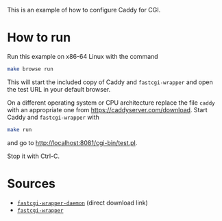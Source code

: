 This is an example of how to configure Caddy for CGI.

# How to run

Run this example on x86-64 Linux with the command

```sh
make browse run
```

This will start the included copy of Caddy and `fastcgi-wrapper` and open the test URL in your default browser.

On a different operating system or CPU architecture replace the file `caddy` with an appropriate one from <https://caddyserver.com/download>. Start Caddy and `fastcgi-wrapper` with

```sh
make run
```

and go to <http://localhost:8081/cgi-bin/test.pl>.

Stop it with Ctrl-C.

# Sources

* [`fastcgi-wrapper-daemon`](http://nginxlibrary.com/downloads/perl-fcgi/fastcgi-wrapper) (direct download link)
* [`fastcgi-wrapper`](https://github.com/dermesser/fastcgi-wrappers)
